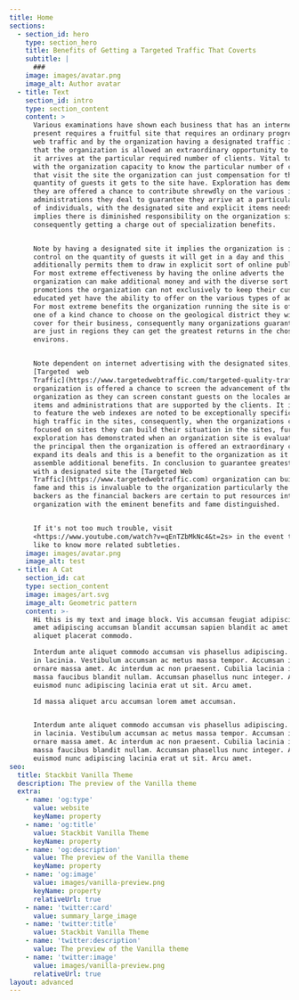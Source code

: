 ```yaml
---
title: Home
sections:
  - section_id: hero
    type: section_hero
    title: Benefits of Getting a Targeted Traffic That Coverts
    subtitle: |
      ###
    image: images/avatar.png
    image_alt: Author avatar
  - title: Text
    section_id: intro
    type: section_content
    content: >
      Various examinations have shown each business that has an internet based
      present requires a fruitful site that requires an ordinary progression of
      web traffic and by the organization having a designated traffic implies
      that the organization is allowed an extraordinary opportunity to guarantee
      it arrives at the particular required number of clients. Vital to note is
      with the organization capacity to know the particular number of clients
      that visit the site the organization can just compensation for the
      quantity of guests it gets to the site have. Exploration has demonstrated
      they are offered a chance to contribute shrewdly on the various items and
      administrations they deal to guarantee they arrive at a particular number
      of individuals, with the designated site and explicit items needs it
      implies there is diminished responsibility on the organization side
      consequently getting a charge out of specialization benefits.


      Note by having a designated site it implies the organization is in full
      control on the quantity of guests it will get in a day and this
      additionally permits them to draw in explicit sort of online publicists.
      For most extreme effectiveness by having the online adverts the
      organization can make additional money and with the diverse sort of the
      promotions the organization can not exclusively to keep their customers
      educated yet have the ability to offer on the various types of adverts.
      For most extreme benefits the organization running the site is offered a
      one of a kind chance to choose on the geological district they wish to
      cover for their business, consequently many organizations guarantee they
      are just in regions they can get the greatest returns in the chose
      environs.


      Note dependent on internet advertising with the designated sites, the
      [Targeted  web
      Traffic](https://www.targetedwebtraffic.com/targeted-quality-traffic/)
      organization is offered a chance to screen the advancement of the
      organization as they can screen constant guests on the locales and the
      items and administrations that are supported by the clients. It is basic
      to feature the web indexes are noted to be exceptionally specific with the
      high traffic in the sites, consequently, when the organizations can get
      focused on sites they can build their situation in the sites, further
      exploration has demonstrated when an organization site is evaluated among
      the principal then the organization is offered an extraordinary chance to
      expand its deals and this is a benefit to the organization as it is
      assemble additional benefits. In conclusion to guarantee greatest benefits
      with a designated site the [Targeted Web
      Traffic](https://www.targetedwebtraffic.com) organization can build its
      fame and this is invaluable to the organization particularly the financial
      backers as the financial backers are certain to put resources into the
      organization with the eminent benefits and fame distinguished.


      If it's not too much trouble, visit
      <https://www.youtube.com/watch?v=qEnTZbMkNc4&t=2s> in the event that you
      like to know more related subtleties.
    image: images/avatar.png
    image_alt: test
  - title: A Cat
    section_id: cat
    type: section_content
    image: images/art.svg
    image_alt: Geometric pattern
    content: >-
      Hi this is my text and image block. Vis accumsan feugiat adipiscing nisl
      amet adipiscing accumsan blandit accumsan sapien blandit ac amet faucibus
      aliquet placerat commodo.

      Interdum ante aliquet commodo accumsan vis phasellus adipiscing. Ornare a
      in lacinia. Vestibulum accumsan ac metus massa tempor. Accumsan in lacinia
      ornare massa amet. Ac interdum ac non praesent. Cubilia lacinia interdum
      massa faucibus blandit nullam. Accumsan phasellus nunc integer. Accumsan
      euismod nunc adipiscing lacinia erat ut sit. Arcu amet.

      Id massa aliquet arcu accumsan lorem amet accumsan.


      Interdum ante aliquet commodo accumsan vis phasellus adipiscing. Ornare a
      in lacinia. Vestibulum accumsan ac metus massa tempor. Accumsan in lacinia
      ornare massa amet. Ac interdum ac non praesent. Cubilia lacinia interdum
      massa faucibus blandit nullam. Accumsan phasellus nunc integer. Accumsan
      euismod nunc adipiscing lacinia erat ut sit. Arcu amet.
seo:
  title: Stackbit Vanilla Theme
  description: The preview of the Vanilla theme
  extra:
    - name: 'og:type'
      value: website
      keyName: property
    - name: 'og:title'
      value: Stackbit Vanilla Theme
      keyName: property
    - name: 'og:description'
      value: The preview of the Vanilla theme
      keyName: property
    - name: 'og:image'
      value: images/vanilla-preview.png
      keyName: property
      relativeUrl: true
    - name: 'twitter:card'
      value: summary_large_image
    - name: 'twitter:title'
      value: Stackbit Vanilla Theme
    - name: 'twitter:description'
      value: The preview of the Vanilla theme
    - name: 'twitter:image'
      value: images/vanilla-preview.png
      relativeUrl: true
layout: advanced
---
```

